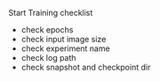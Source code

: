 Start Training checklist

- check epochs
- check input image size
- check experiment name
- check log path
- check snapshot and checkpoint dir